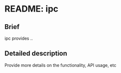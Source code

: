 # README: ipc

## Brief

ipc provides .. <one line description>

## Detailed description

Provide more details on the functionality, API usage, etc
